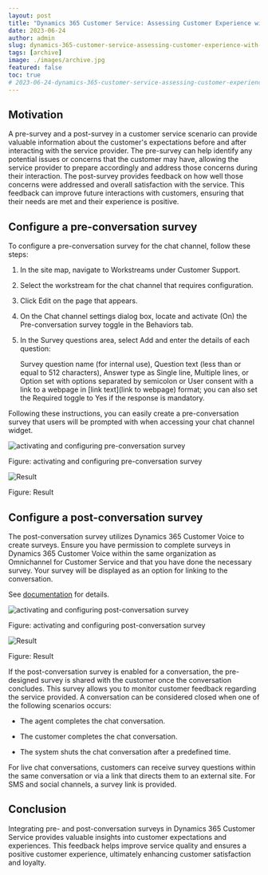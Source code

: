 ```yaml
---
layout: post
title: "Dynamics 365 Customer Service: Assessing Customer Experience with Surveys"
date: 2023-06-24
author: admin
slug: dynamics-365-customer-service-assessing-customer-experience-with-surveys
tags: [archive]
image: ./images/archive.jpg
featured: false
toc: true
# 2023-06-24-dynamics-365-customer-service-assessing-customer-experience-with-surveys
---
```


## Motivation

A pre-survey and a post-survey in a customer service scenario can provide valuable information about the customer's expectations before and after interacting with the service provider. The pre-survey can help identify any potential issues or concerns that the customer may have, allowing the service provider to prepare accordingly and address those concerns during their interaction. The post-survey provides feedback on how well those concerns were addressed and overall satisfaction with the service. This feedback can improve future interactions with customers, ensuring that their needs are met and their experience is positive.

## Configure a pre-conversation survey

To configure a pre-conversation survey for the chat channel, follow these steps:

1. In the site map, navigate to Workstreams under Customer Support.
    
2. Select the workstream for the chat channel that requires configuration.
    
3. Click Edit on the page that appears.
    
4. On the Chat channel settings dialog box, locate and activate (On) the Pre-conversation survey toggle in the Behaviors tab.
    
5. In the Survey questions area, select Add and enter the details of each question:
    
    Survey question name (for internal use), Question text (less than or equal to 512 characters), Answer type as Single line, Multiple lines, or Option set with options separated by semicolon or User consent with a link to a webpage in \[link text\](link to webpage) format; you can also set the Required toggle to Yes if the response is mandatory.
    

Following these instructions, you can easily create a pre-conversation survey that users will be prompted with when accessing your chat channel widget.

![activating and configuring pre-conversation survey]({{site.baseurl}}/images/clj9x6jzi0qzy4jnv8xoxde8e.md/fcf0a5d0-86c5-4b39-a71a-35fac98e56f2.png)

Figure: activating and configuring pre-conversation survey

![Result]({{site.baseurl}}/images/clj9x6jzi0qzy4jnv8xoxde8e.md/a478ca59-c2fd-40ff-b8f6-27b0b6fad58d.png)

Figure: Result

## **Configure a post-conversation survey**

The post-conversation survey utilizes Dynamics 365 Customer Voice to create surveys. Ensure you have permission to complete surveys in Dynamics 365 Customer Voice within the same organization as Omnichannel for Customer Service and that you have done the necessary survey. Your survey will be displayed as an option for linking to the conversation.

See [documentation](https://learn.microsoft.com/en-us/dynamics365/customer-service/configure-post-conversation-survey?tabs=customerserviceadmincenter) for details.

![activating and configuring post-conversation survey]({{site.baseurl}}/images/clj9x6jzi0qzy4jnv8xoxde8e.md/652bbe77-7fc1-4caf-b058-8851a2e14ed3.png)

Figure: activating and configuring post-conversation survey

![Result]({{site.baseurl}}/images/clj9x6jzi0qzy4jnv8xoxde8e.md/56848d36-94af-4a73-a20a-06a6e730aaa3.png)

Figure: Result

If the post-conversation survey is enabled for a conversation, the pre-designed survey is shared with the customer once the conversation concludes. This survey allows you to monitor customer feedback regarding the service provided. A conversation can be considered closed when one of the following scenarios occurs:

* The agent completes the chat conversation.
    
* The customer completes the chat conversation.
    
* The system shuts the chat conversation after a predefined time.
    

For live chat conversations, customers can receive survey questions within the same conversation or via a link that directs them to an external site. For SMS and social channels, a survey link is provided.

## Conclusion

Integrating pre- and post-conversation surveys in Dynamics 365 Customer Service provides valuable insights into customer expectations and experiences. This feedback helps improve service quality and ensures a positive customer experience, ultimately enhancing customer satisfaction and loyalty.